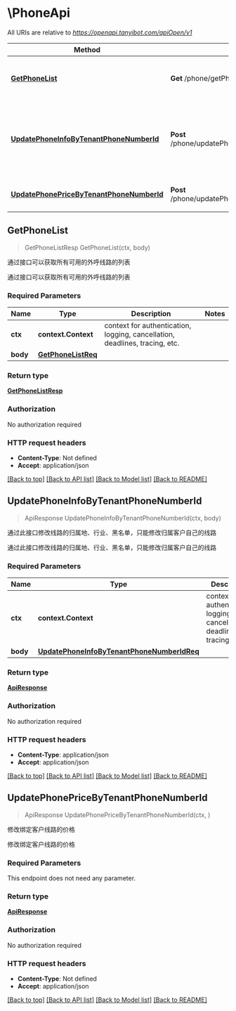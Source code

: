 # \PhoneApi

All URIs are relative to *https://openapi.tanyibot.com/apiOpen/v1*

Method | HTTP request | Description
------------- | ------------- | -------------
[**GetPhoneList**](PhoneApi.md#GetPhoneList) | **Get** /phone/getPhoneList | 通过接口可以获取所有可用的外呼线路的列表
[**UpdatePhoneInfoByTenantPhoneNumberId**](PhoneApi.md#UpdatePhoneInfoByTenantPhoneNumberId) | **Post** /phone/updatePhoneInfoByTenantPhoneNumberId | 通过此接口修改线路的归属地、行业、黑名单，只能修改归属客户自己的线路
[**UpdatePhonePriceByTenantPhoneNumberId**](PhoneApi.md#UpdatePhonePriceByTenantPhoneNumberId) | **Post** /phone/updatePhonePriceByTenantPhoneNumberId | 修改绑定客户线路的价格



## GetPhoneList

> GetPhoneListResp GetPhoneList(ctx, body)

通过接口可以获取所有可用的外呼线路的列表

通过接口可以获取所有可用的外呼线路的列表

### Required Parameters


Name | Type | Description  | Notes
------------- | ------------- | ------------- | -------------
**ctx** | **context.Context** | context for authentication, logging, cancellation, deadlines, tracing, etc.
**body** | [**GetPhoneListReq**](GetPhoneListReq.md)|  | 

### Return type

[**GetPhoneListResp**](GetPhoneListResp.md)

### Authorization

No authorization required

### HTTP request headers

- **Content-Type**: Not defined
- **Accept**: application/json

[[Back to top]](#) [[Back to API list]](../README.md#documentation-for-api-endpoints)
[[Back to Model list]](../README.md#documentation-for-models)
[[Back to README]](../README.md)


## UpdatePhoneInfoByTenantPhoneNumberId

> ApiResponse UpdatePhoneInfoByTenantPhoneNumberId(ctx, body)

通过此接口修改线路的归属地、行业、黑名单，只能修改归属客户自己的线路

通过此接口修改线路的归属地、行业、黑名单，只能修改归属客户自己的线路

### Required Parameters


Name | Type | Description  | Notes
------------- | ------------- | ------------- | -------------
**ctx** | **context.Context** | context for authentication, logging, cancellation, deadlines, tracing, etc.
**body** | [**UpdatePhoneInfoByTenantPhoneNumberIdReq**](UpdatePhoneInfoByTenantPhoneNumberIdReq.md)|  | 

### Return type

[**ApiResponse**](APIResponse.md)

### Authorization

No authorization required

### HTTP request headers

- **Content-Type**: application/json
- **Accept**: application/json

[[Back to top]](#) [[Back to API list]](../README.md#documentation-for-api-endpoints)
[[Back to Model list]](../README.md#documentation-for-models)
[[Back to README]](../README.md)


## UpdatePhonePriceByTenantPhoneNumberId

> ApiResponse UpdatePhonePriceByTenantPhoneNumberId(ctx, )

修改绑定客户线路的价格

修改绑定客户线路的价格

### Required Parameters

This endpoint does not need any parameter.

### Return type

[**ApiResponse**](APIResponse.md)

### Authorization

No authorization required

### HTTP request headers

- **Content-Type**: Not defined
- **Accept**: application/json

[[Back to top]](#) [[Back to API list]](../README.md#documentation-for-api-endpoints)
[[Back to Model list]](../README.md#documentation-for-models)
[[Back to README]](../README.md)

